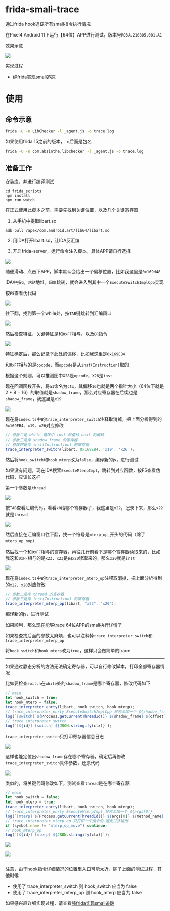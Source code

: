 # frida-smali-trace

通过frida hook追踪所有smali指令执行情况

在Pixel4 Android 11下运行【64位】APP进行测试，版本号`RQ3A.210805.001.A1`

效果示意

![](./images/Snipaste_2022-05-21_23-30-06.png)

实现过程

- [纯frida实现smali追踪](https://blog.seeflower.dev/archives/84/)

# 使用

## 命令示意

```bash
frida -U -n LibChecker -l _agent.js -o trace.log
```

如果使用frida 15之前的版本，`-n`后面是包名

```bash
frida -U -n com.absinthe.libchecker -l _agent.js -o trace.log
```

## 准备工作

安装库，并进行编译测试

```
cd frida_scripts
npm install
npm run watch
```

在正式使用此脚本之前，需要先找到关键位置，以及几个关键寄存器

1. 从手机中提取libart.so

```bash
adb pull /apex/com.android.art/lib64/libart.so
```

2. 用IDA打开libart.so，让IDA反汇编

3. 开启frida-server，运行命令注入脚本，具体APP请自行选择

![](./images/Snipaste_2022-05-21_22-26-07.png)

随便滑动、点击下APP，脚本默认会给出一个偏移位置，比如我这里是`0x169d48`

IDA中按`G`，`粘贴`地址，`回车`跳转，就会进入到其中一个`ExecuteSwitchImplCpp`实现

按`F5`查看伪代码

![](./images/Snipaste_2022-05-21_22-28-30.png)

往下翻，找到第一个while处，按`TAB`键跳转到汇编窗口

![](./images/Snipaste_2022-05-21_22-30-25.png)

然后检查特征，关键特征是和`0xFF`相与，以及`BR`指令

![](./images/Snipaste_2022-05-21_22-32-29.png)

特征确定后，那么记录下此处的偏移，比如我这里是`0x169EB4`

和`0xFF`相与的是`opcode`，而`opcode`是从`inst(Instruction)`取的

根据这个规则，可以推测图中`X28`是`opcode`，`X26`是`inst`

现在回调函数开头，将`a1`命名为`ctx`，其偏移`16`也就是两个指针大小（64位下就是2 * 8 = 16）的取值就是`shadow_frame`，那么对应寄存器在后续也是`shadow_frame`，我这里是`x19`

![](./images/Snipaste_2022-05-21_22-36-52.png)

现在将`index.ts`中的`trace_interpreter_switch`注释取消掉，把上面分析得到的`0x169EB4`、`x19`、`x26`对应修改

```JavaScript
// 参数二是 while 循环中 inst 赋值给 next 的偏移
// 参数三是存 shadow_frame 的寄存器
// 参数四是存 inst(Instruction) 的寄存器
trace_interpreter_switch(libart, 0x169EB4, 'x19', 'x26');
```

然后将`hook_switch`和`hook_mterp`改为`false`，编译新的js，进行测试

如果没有问题，现在IDA搜索`ExecuteMterpImpl`，跳转到对应函数，按F5查看伪代码，应该长这样

第一个参数是`thread`

![](./images/Snipaste_2022-05-21_22-48-36.png)

按`TAB`查看汇编代码，看看`x0`给哪个寄存器了，我这里是`x22`，记录下来，那么`x22`就是`thread`

![](./images/Snipaste_2022-05-21_22-49-13.png)

然后直接在汇编窗口往下翻，找一个符号是`mterp_op_`开头的代码（除了`mterp_op_nop`）

然后找一个和`0xFF`相与的寄存器，再往几行前看下是哪个寄存器读取来的，比如我这和`0xFF`相与的是`x23`，`x23`是由`x20`读取来的，那么`x20`就是`inst`

![](./images/Snipaste_2022-05-21_22-51-33.png)

现在将`index.ts`中的`trace_interpreter_mterp_op`注释取消掉，把上面分析得到的`x22`、`x20`对应修改

```JavaScript
// 参数二是存 thread 的寄存器
// 参数三是存 inst(Instruction) 的寄存器
trace_interpreter_mterp_op(libart, "x22", "x20");
```

编译新的js，进行测试

如果顺利，那么现在能够trace 64位APP的smali执行详情了

如果检查找后面的参数太麻烦，也可以注释掉`trace_interpreter_switch`和`trace_interpreter_mterp_op`

将`hook_switch`和`hook_mterp`改为`true`，这样只会做简单的trace

---

如果通过静态分析的方法无法确定寄存器，可以自行修改脚本，打印全部寄存器情况

比如要检查`switch`在`while`处的`shadow_frame`是哪个寄存器，修改代码如下

```JavaScript
// main
let hook_switch = true;
let hook_mterp = false;
trace_interpreter_enrty(libart, hook_switch, hook_mterp);
// trace_interpreter_enrty ExecuteSwitchImplCpp 日志添加一个 ${shadow_frame}
log(`[switch] ${Process.getCurrentThreadId()} ${shadow_frame} ${offset} ${method_name} ${inst_str}`);
// trace_interpreter_switch
log(`[${id}] [switch] ${JSON.stringify(ctx)}`);
```

`trace_interpreter_switch`只打印寄存器信息日志

![](./images/Snipaste_2022-05-21_23-03-53.png)

这样也能定位出`shadow_frame`存在哪个寄存器，确定后再修改`trace_interpreter_switch`具体参数，还原代码

![](./images/Snipaste_2022-05-21_23-06-55.png)

类似的，将关键代码修改如下，测试查看`thread`是在哪个寄存器

```JavaScript
// main
let hook_switch = false;
let hook_mterp = true;
trace_interpreter_enrty(libart, hook_switch, hook_mterp);
// trace_interpreter_enrty ExecuteMterpImpl 日志添加一个 ${args[0]}
log(`[mterp] ${Process.getCurrentThreadId()} ${args[0]} ${method_name} ${inst_str}`);
// trace_interpreter_mterp_op 只打印一个指令的 避免过多输出
if (symbol.name != "mterp_op_move") continue;
// hook_mterp_op
log(`[${id}] [mterp] ${JSON.stringify(ctx)}`);
```

![](./images/Snipaste_2022-05-21_23-13-06.png)

![](./images/Snipaste_2022-05-21_23-15-33.png)

---

注意，由于hook指令详细情况的位置里入口可能太近，除了上面的测试过程，其他时候

- 使用了 trace_interpreter_switch 则 hook_switch 应当为 false
- 使用了 trace_interpreter_mterp_op 则 hook_mterp 应当为 false

如果感兴趣详细实现过程，请查看[纯frida实现smali追踪](./纯frida实现smali追踪.md)